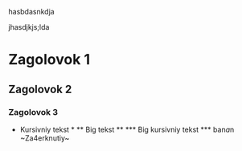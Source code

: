 hasbdasnkdja

jhasdjkjs;lda

# Zagolovok 1
## Zagolovok 2
### Zagolovok 3

* Kursivniy tekst *
** Big tekst **
*** Big kursivniy tekst ***
ban*a*n
~Za4erknutiy~
